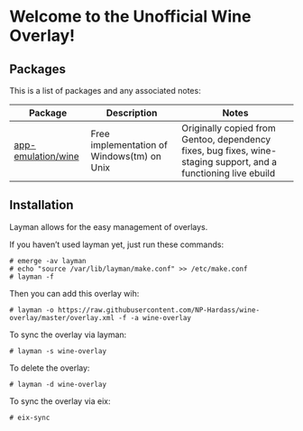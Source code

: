 Welcome to the Unofficial Wine Overlay!
=======================================

Packages
--------

This is a list of packages and any associated notes:

| Package					| Description					| Notes															|
| --------------------------------------------- | --------------------------------------------- | --------------------------------------------------------------------------------------------------------------------- |
| [app-emulation/wine](app-emulation/wine)	| Free implementation of Windows(tm) on Unix	| Originally copied from Gentoo, dependency fixes, bug fixes, wine-staging support, and a functioning live ebuild	|

Installation
------------

Layman allows for the easy management of overlays.

If you haven’t used layman yet, just run these commands:

	# emerge -av layman
	# echo "source /var/lib/layman/make.conf" >> /etc/make.conf
	# layman -f

Then you can add this overlay wih:

	# layman -o https://raw.githubusercontent.com/NP-Hardass/wine-overlay/master/overlay.xml -f -a wine-overlay

To sync the overlay via layman:

	# layman -s wine-overlay

To delete the overlay:

	# layman -d wine-overlay

To sync the overlay via eix:

	# eix-sync
